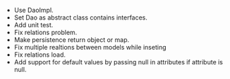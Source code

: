 - Use DaoImpl.
- Set Dao as abstract class contains interfaces.
- Add unit test.
- Fix relations problem.
- Make persistence return object or map.
- Fix multiple realtions between models while inseting
- Fix relations load.
- Add support for default values by passing null in attributes if attribute is null.
